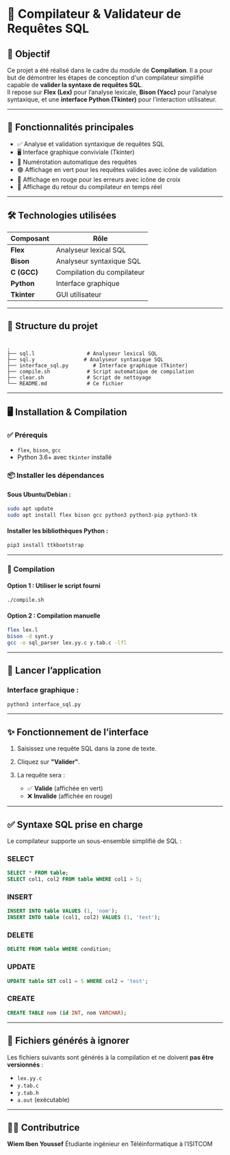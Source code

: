 # 📘 Compilateur & Validateur de Requêtes SQL

## 🎯 Objectif

Ce projet a été réalisé dans le cadre du module de **Compilation**. Il a pour but de démontrer les étapes de conception d'un compilateur simplifié capable de **valider la syntaxe de requêtes SQL**.  
Il repose sur **Flex (Lex)** pour l’analyse lexicale, **Bison (Yacc)** pour l’analyse syntaxique, et une **interface Python (Tkinter)** pour l’interaction utilisateur.

---

## 🧠 Fonctionnalités principales

- ✅ Analyse et validation syntaxique de requêtes SQL
- 🖥️ Interface graphique conviviale (Tkinter)
- 🔢 Numérotation automatique des requêtes
- 🟢 Affichage en vert pour les requêtes valides avec icône de validation
- 🔴 Affichage en rouge pour les erreurs avec icône de croix
- 📄 Affichage du retour du compilateur en temps réel

---

## 🛠️ Technologies utilisées

| Composant       | Rôle                         |
|------------------|------------------------------|
| **Flex**         | Analyseur lexical SQL        |
| **Bison**        | Analyseur syntaxique SQL     |
| **C (GCC)**      | Compilation du compilateur   |
| **Python**       | Interface graphique          |
| **Tkinter**      | GUI utilisateur              |

---

## 📁 Structure du projet

```

.
├── sql.l                 # Analyseur lexical SQL
├── sql.y                # Analyseur syntaxique SQL
├── interface_sql.py        # Interface graphique (Tkinter)
├── compile.sh            # Script automatique de compilation
├── clear.sh              # Script de nettoyage
└── README.md             # Ce fichier

````

---

## 🖥️ Installation & Compilation

### ✅ Prérequis

- `flex`, `bison`, `gcc`
- Python 3.6+ avec `tkinter` installé

### 📦 Installer les dépendances

#### Sous Ubuntu/Debian :
```bash
sudo apt update
sudo apt install flex bison gcc python3 python3-pip python3-tk
````

#### Installer les bibliothèques Python :

```bash
pip3 install ttkbootstrap
```

---

### 🔧 Compilation

#### Option 1 : Utiliser le script fourni

```bash
./compile.sh
```

#### Option 2 : Compilation manuelle

```bash
flex lex.l
bison -d synt.y
gcc -o sql_parser lex.yy.c y.tab.c -lfl
```

---

## 🚀 Lancer l’application

### Interface graphique :

```bash
python3 interface_sql.py
```

---

## ✨ Fonctionnement de l’interface

1. Saisissez une requête SQL dans la zone de texte.
2. Cliquez sur **"Valider"**.
3. La requête sera :

   * ✅ **Valide** (affichée en vert)
   * ❌ **Invalide** (affichée en rouge)


---

## ✅ Syntaxe SQL prise en charge

Le compilateur supporte un sous-ensemble simplifié de SQL :

### SELECT

```sql
SELECT * FROM table;
SELECT col1, col2 FROM table WHERE col1 > 5;
```

### INSERT

```sql
INSERT INTO table VALUES (1, 'nom');
INSERT INTO table (col1, col2) VALUES (1, 'test');
```

### DELETE

```sql
DELETE FROM table WHERE condition;
```

### UPDATE

```sql
UPDATE table SET col1 = 5 WHERE col2 = 'test';
```

### CREATE

```sql
CREATE TABLE nom (id INT, nom VARCHAR);
```

---

## 📂 Fichiers générés à ignorer

Les fichiers suivants sont générés à la compilation et ne doivent **pas être versionnés** :

* `lex.yy.c`
* `y.tab.c`
* `y.tab.h`
* `a.out` (exécutable)

---

## 👨‍💻 Contributrice

**Wiem Iben Youssef**
Étudiante ingénieur en Téléinformatique à l’ISITCOM

